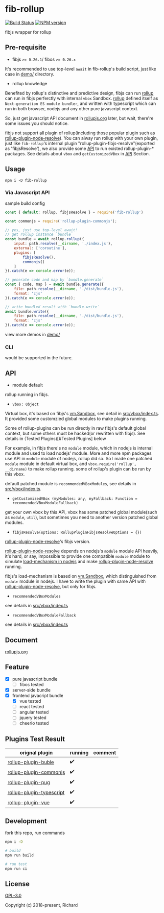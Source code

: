 # fib-rollup

[![Build Status](https://travis-ci.org/fibjs/fib-rollup.svg)](https://travis-ci.org/fibjs/fib-rollup)
[![NPM version](https://img.shields.io/npm/v/fib-rollup.svg)](https://www.npmjs.org/package/fib-rollup)

fibjs wrapper for rollup

## Pre-requisite

* fibjs `>= 0.26.1`/ fibos `>= 0.26.x`

It's recommended to use top-level `await` in fib-rollup's build script, just like case in [demo/] directory.

* rollup knowledge

Benefited by rollup's distinctive and predictive design, fibjs can run [rollup] can run in fibjs perferctly with internal `vbox` Sandbox. [rollup] defined itself as `Next-generation ES module bundler`, and written with typescript which can run in both browser, nodejs and any other pure javascript context.

So, just get javascript API document in [rollupjs.org] later, but wait, there're some issues you should notice. 

fibjs not support all plugin of rollup(including those popular plugin such as [rollup-plugin-node-resolve]). You can alway run rollup with your own plugin, just like `fib-rollup`'s internal plugin "rollup-plugin-fibjs-resolve"(exported as 'fibjsResolve'), we also provide some [API](#API) to run existed rollup-plugin-\* packages. See details about `vbox` and `getCustomizedVBox` in [API](#API) Section.

## Usage

```
npm i -D fib-rollup
```

### Via Javascript API

sample build config

```javascript
const { default: rollup, fibjsResolve } = require('fib-rollup')

const commonjs = require('rollup-plugin-commonjs');

// yes, just use top-level await!
// get rollup instance `bundle`
const bundle = await rollup.rollup({
    input: path.resolve(__dirname, './index.js'),
    external: ['coroutine'],
    plugins: [
        fibjsResolve(),
        commonjs()
    ]
}).catch(e => console.error(e));

// generate code and map by `bundle.generate`
const { code, map } = await bundle.generate({
    file: path.resolve(__dirname, './dist/bundle.js'),
    format: 'cjs'
}).catch(e => console.error(e));

// write bundled result with `bundle.write`
await bundle.write({
    file: path.resolve(__dirname, './dist/bundle.js'),
    format: 'cjs'
}).catch(e => console.error(e));
```

view more demos in [demo/]

### CLI

would be supported in the future.

## API

* module default

rollup running in fibjs.

* `vbox: Object`

Virtual box, it's based on fibjs's [vm.Sandbox], see detail in [src/vbox/index.ts]. It provided some customzied global modules to make plugins running.

Some of rollup-plugins can be run directly in raw fibjs's default global context, but some others must be hacked(or rewritten with fibjs). See details in (Tested Plugins)[#Tested Plugins] below

For example, in fibjs there's no `module` module, which in nodejs is internal module and used to load nodejs' module. More and more npm packages use API in `module` module of nodejs, rollup did so. So I made one patched `module` module in default virtual box, and `vbox.require('rollup', __dirname)` to make rollup running. some of rollup's plugin can be run by this vbox.

default patched module is `recommendedVBoxModules`, see details in [src/vbox/index.ts].

* `getCustomizedVBox (myModules: any, myFallback: Function = recommendedVBoxModuleFallback)`

get your own vbox by this API, vbox has some patched global module(such as `module`, `util`), but sometimes you need to another version patched global modules.

* `fibjsResolve(options: RollupPluginFibjsResolveOptions = {})`

[rollup-plugin-node-resolve]'s fibjs version.

[rollup-plugin-node-resolve] depends on nodejs's `module` module API heavily, it's hard, or say, impossible to provide one compatible `module` module to simulate [load-mechanism in nodejs] and make [rollup-plugin-node-resolve] running.

fibjs's load-mechanism is based on [vm.Sandbox], which distinguished from `module` module in nodejs. I have to write the plugin with same API with [rollup-plugin-node-resolve], but only for fibjs.

* `recommendedVBoxModules`

see details in [src/vbox/index.ts]

* `recommendedVBoxModuleFallback`

see details in [src/vbox/index.ts]

## Document

[rollupjs.org]

## Feature

- [x] pure javascript bundle
    - [ ] fibos tested
- [x] server-side bundle
- [x] frontend javacript bundle
    - [x] vue tested
    - [ ] react tested
    - [ ] angular tested
    - [ ] jquery tested
    - [ ] cheerio tested

## Plugins Test Result

| orignal plugin | running | comment |
| --- | --- | --- |
| [rollup-plugin-buble] | ✔️ | |
| [rollup-plugin-commonjs] | ✔️ | |
| [rollup-plugin-pug] | ✔️ | |
| [rollup-plugin-typescript] | ✔️ | |
| [rollup-plugin-vue] | ✔️ | |

<!-- ❌ -->

## Development

fork this repo, run commands

```bash
npm i -D

# build
npm run build

# run test
npm run ci
```

## License

[GPL-3.0](https://opensource.org/licenses/GPL-3.0)

Copyright (c) 2018-present, Richard

[demo/]:demo/
[rollup]:https://github.com/rollup/rollup
[rollupjs.org]:https://rollupjs.org/
[rollup-plugin-node-resolve]:https://www.npmjs.com/package/rollup-plugin-node-resolve
[vm.Sandbox]:https://github.com/fibjs/fibjs/blob/master/idl/zh-cn/SandBox.idl
[src/vbox/index.ts]:src/vbox/index.ts
[load-mechanism in nodejs]:https://github.com/nodejs/node/blob/master/lib/module.js

[rollup-plugin-buble]:https://www.npmjs.com/package/rollup-plugin-buble
[rollup-plugin-commonjs]:https://www.npmjs.com/package/rollup-plugin-commonjs
[rollup-plugin-pug]:https://www.npmjs.com/package/rollup-plugin-pug
[rollup-plugin-typescript]:https://www.npmjs.com/package/rollup-plugin-typescript
[rollup-plugin-vue]:https://www.npmjs.com/package/rollup-plugin-vue
